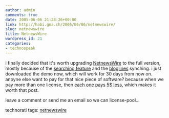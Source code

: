 ```yaml
---
author: admin
comments: true
date: 2005-06-06 21:28:26+00:00
link: http://habi.gna.ch/2005/06/06/netnewswire/
slug: netnewswire
title: NetnewsWire
wordpress_id: 21
categories:
- technospeak
---
```



i finally decided that it's worth upgrading [NetnewsWire](http://ranchero.com/netnewswire/) to the full version, mostly because of the [searching feature](http://ranchero.com/netnewswire/featureschart20.php) and the [bloglines](http://bloglines.com/) synching. i just downloaded the demo now, which will work for 30 days from now on. anoyne else want to pay for that nice piece of software? because when we pay more than one license, then [each one pays 5$ less](https://order.kagi.com/cgi-bin/store.cgi?storeID=2DQ), which makes it worth that post.
  
leave a comment or send me an email so we can license-pool...


technorati tags: [netnewswire](http://technorati.com/tag/netnewswire)
